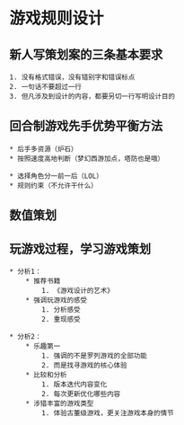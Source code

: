 # 游戏规则设计

## 新人写策划案的三条基本要求
    1. 没有格式错误，没有错别字和错误标点
    2. 一句话不要超过一行
    3. 但凡涉及到设计的内容，都要另切一行写明设计目的

## 回合制游戏先手优势平衡方法
    * 后手多资源（炉石）
    * 按照速度高地判断（梦幻西游加点，塔防也是哦）
    
    * 选择角色分一前一后（LOL）
    * 规则约束（不允许干什么）

## 数值策划

## 玩游戏过程，学习游戏策划
    * 分析1：    
        * 推荐书籍
            1. 《游戏设计的艺术》
        * 强调玩游戏的感受
            1. 分析感受
            2. 重现感受

    * 分析2：    
        * 乐趣第一
            1. 强调的不是罗列游戏的全部功能
            2. 而是找寻游戏的核心体验
        * 比较和分析
            1. 版本迭代内容变化
            2. 每次更新优化哪些内容
        * 涉猎丰富的游戏类型
            1. 体验古董级游戏，更关注游戏本身的情节

